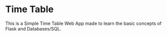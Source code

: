 # Time Table

This is a Simple Time Table Web App made to learn the basic concepts of Flask and Databases/SQL.

[Working Prototype]: http://srijan.mutech.xyz	"Working Prototype"


